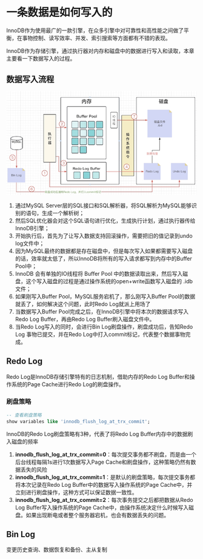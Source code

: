 # 一条数据是如何写入的

InnoDB作为使用最广的一款引擎，在众多引擎中对可靠性和高性能之间做了平衡，在事物控制、读写效率、并发、索引搜索等方面都有不错的表现。

InnoDB作为存储引擎，通过执行器对内存和磁盘中的数据进行写入和读取，本章主要看一下数据写入的过程。

## 数据写入流程

![数据写入流程](/images/databases/数据写入流程.png)

1. 通过MySQL Server层的SQL接口和SQL解析器，将SQL解析为MySQL能够识别的语句，生成一个解析树；
2. 然后SQL优化器会对这个SQL语句进行优化，生成执行计划，通过执行器传给InnoDB引擎；
3. 开始执行后，首先为了让写入数据支持回滚操作，需要把旧的值记录到undo log文件中；
4. 因为MySQL最终的数据都是存在磁盘中，但是每次写入如果都需要写入磁盘的话，效率就太低了，所以InnoDB将所有的写入请求都写到内存中的Buffer Pool中；
5. InnoDB 会有单独的IO线程将 Buffer Pool 中的数据读取出来，然后写入磁盘，这个写入磁盘的过程是通过操作系统的open+write函数写入磁盘的 .idb 文件；
6. 如果刚写入Buffer Pool，MySQL服务宕机了，那么刚写入Buffer Pool的数据就丢了，如何解决这个问题，此时Redo Log就派上用场了
7. 当数据写入Buffer Pool完成之后，在InnoDB引擎中将本次的数据请求写入Redo Log Buffer，再由Redo Log Buffer刷入磁盘文件中。
8. 当Redo Log写入的同时，会进行Bin Log刷盘操作，刷盘成功后，告知Redo Log 事物已提交，并在Redo Log中打入commit标记，代表整个数据事物完成。


## Redo Log

Redo Log是InnoDB存储引擎特有的日志机制，借助内存的Redo Log Buffer和操作系统的Page Cache进行Redo Log的刷盘操作。

### 刷盘策略

```SQL
-- 查看刷盘策略
show variables like 'innodb_flush_log_at_trx_commit';
```

InnoDB的Redo Log刷盘策略有3种，代表了将Redo Log Buffer内存中的数据刷入磁盘的频率

1. **innodb_flush_log_at_trx_commit=0**：每次提交事务都不刷盘，而是由一个后台线程每隔1s进行1次数据写入Page Cache和刷盘操作，这种策略仍然有数据丢失的风险
2. **innodb_flush_log_at_trx_commit=1**：是默认的刷盘策略，每次提交事务都将本次记录在Redo Log Buffer中的数据写入操作系统的Page Cache中，并立刻进行刷盘操作，这种方式可以保证数据一致性。
3. **innodb_flush_log_at_trx_commit=2**：每次事务提交之后都把数据从Redo Log Buffer写入操作系统的Page Cache中，由操作系统决定什么时候写入磁盘。如果出现断电或者整个服务器宕机，也会有数据丢失的问题。

## Bin Log

变更历史查询、数据恢复和备份、主从复制